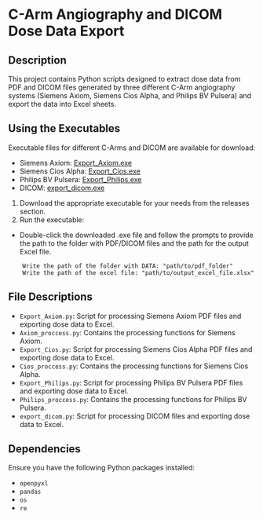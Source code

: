 # C-Arm Angiography and DICOM Dose Data Export

## Description

This project contains Python scripts designed to extract dose data from PDF and DICOM files generated by three different C-Arm angiography systems (Siemens Axiom, Siemens Cios Alpha, and Philips BV Pulsera) and export the data into Excel sheets.

## Using the Executables
Executable files for different C-Arms and DICOM are available for download:

- Siemens Axiom: [Export_Axiom.exe](https://github.com/Shiramis/RDSR-to-Excel/releases/download/v1.0.0/Export_Axiom.exe)
- Siemens Cios Alpha: [Export_Cios.exe](https://github.com/Shiramis/RDSR-to-Excel/releases/download/v1.0.0/Export_Cios.exe)
- Philips BV Pulsera: [Export_Philips.exe](https://github.com/Shiramis/RDSR-to-Excel/releases/download/v1.0.0/Export_Philips.exe)
- DICOM: [export_dicom.exe](https://github.com/Shiramis/RDSR-to-Excel/releases/download/v1.0.0/export_dicom.exe)

  
1. Download the appropriate executable for your needs from the releases section.
2. Run the executable:
- Double-click the downloaded .exe file and follow the prompts to provide the path to the folder with PDF/DICOM files and the path for the output Excel file.
  
```plaintext
    Write the path of the folder with DATA: "path/to/pdf_folder"
    Write the path of the excel file: "path/to/output_excel_file.xlsx"
```
## File Descriptions

- `Export_Axiom.py`: Script for processing Siemens Axiom PDF files and exporting dose data to Excel.
- `Axiom_proccess.py`: Contains the processing functions for Siemens Axiom.
- `Export_Cios.py`: Script for processing Siemens Cios Alpha PDF files and exporting dose data to Excel.
- `Cios_proccess.py`: Contains the processing functions for Siemens Cios Alpha.
- `Export_Philips.py`: Script for processing Philips BV Pulsera PDF files and exporting dose data to Excel.
- `Philips_proccess.py`: Contains the processing functions for Philips BV Pulsera.
- `export_dicom.py`: Script for processing DICOM files and exporting dose data to Excel.

## Dependencies

Ensure you have the following Python packages installed:
- `openpyxl`
- `pandas`
- `os`
- `re`
